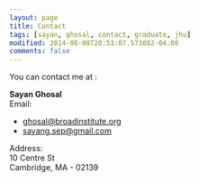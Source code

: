 ```yaml
---
layout: page
title: Contact
tags: [sayan, ghosal, contact, graduate, jhu]
modified: 2014-08-08T20:53:07.573882-04:00
comments: false
---
```


<script async src="https://www.googletagmanager.com/gtag/js?id=G-PYG3KL47EY"></script>
<script>
  window.dataLayer = window.dataLayer || [];
  function gtag(){dataLayer.push(arguments);}
  gtag('js', new Date());

  gtag('config', 'G-PYG3KL47EY');
</script>

You can contact me at :

**Sayan Ghosal**  
Email:  

* ghosal@broadinstitute.org
* sayang.sep@gmail.com

Address:  
10 Centre St<br>
Cambridge, MA - 02139
